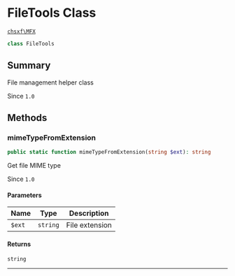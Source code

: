 # FileTools Class

[`chsxf\MFX`](API-Namespace-chsxf_MFX)

```php
class FileTools
```

## Summary

File management helper class

Since `1.0`

## Methods

### mimeTypeFromExtension

```php
public static function mimeTypeFromExtension(string $ext): string
```

Get file MIME type

Since `1.0`

#### Parameters

| Name   | Type     | Description    |
| ------ | -------- | -------------- |
| `$ext` | `string` | File extension |

#### Returns

`string` 

---

